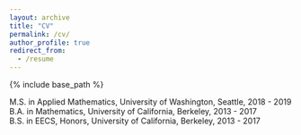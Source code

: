 ```yaml
---
layout: archive
title: "CV"
permalink: /cv/
author_profile: true
redirect_from:
  - /resume
---
```


{% include base_path %}

M.S. in Applied Mathematics, University of Washington, Seattle, 2018 - 2019 <br/>
B.A. in Mathematics, University of California, Berkeley, 2013 - 2017 <br/>
B.S. in EECS, Honors, University of California, Berkeley, 2013 - 2017
